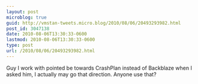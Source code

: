 ```yaml
---
layout: post
microblog: true
guid: http://vmstan-tweets.micro.blog/2010/08/06/20493293982.html
post_id: 3047138
date: 2010-08-06T13:30:33-0600
lastmod: 2010-08-06T13:30:33-0600
type: post
url: /2010/08/06/20493293982.html
---
```

Guy I work with pointed be towards CrashPlan instead of Backblaze when I asked him, I actually may go that direction. Anyone use that?
